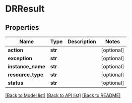 # DRResult

## Properties
Name | Type | Description | Notes
------------ | ------------- | ------------- | -------------
**action** | **str** |  | [optional] 
**exception** | **str** |  | [optional] 
**instance_name** | **str** |  | [optional] 
**resource_type** | **str** |  | [optional] 
**status** | **str** |  | [optional] 

[[Back to Model list]](../README.md#documentation-for-models) [[Back to API list]](../README.md#documentation-for-api-endpoints) [[Back to README]](../README.md)

